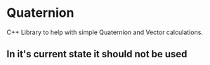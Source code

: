 # Quaternion
C++ Library to help with simple Quaternion and Vector calculations.
## In it's current state it should not be used
